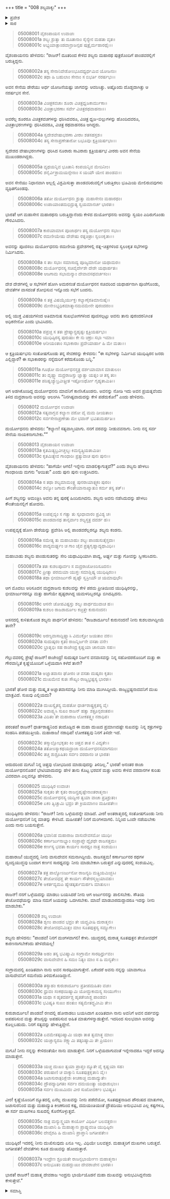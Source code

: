 +++
title = "008 ಶಲ್ಯವಾಕ್ಯಃ"
+++

<details><summary>ಪ್ರವೇಶ</summary>


।।   ಓಂ ಓಂ ನಮೋ ನಾರಾಯಣಾಯ।।   ಶ್ರೀ ವೇದವ್ಯಾಸಾಯ ನಮಃ ।।

ಶ್ರೀ ಕೃಷ್ಣದ್ವೈಪಾಯನ ವೇದವ್ಯಾಸ ವಿರಚಿತ  

**ಶ್ರೀ ಮಹಾಭಾರತ**

**ಉದ್ಯೋಗ ಪರ್ವ**

**ಉದ್ಯೋಗ ಪರ್ವ**

**ಅಧ್ಯಾಯ 8**


</details>


<details><summary>ಸಾರ</summary>

ಮಹಾಸೇನೆಯೊಂದಿಗೆ ಪಾಂಡವರನ್ನು ಸೇರಲು ಬರುತ್ತಿದ್ದ ಶಲ್ಯನನ್ನು ದುರ್ಯೋಧನನು ಅವನ ಮಾರ್ಗದಲ್ಲಿ ಸ್ವಲಂಕೃತ ಸಭೆಗಳನ್ನು ರಚಿಸಿ, ಸತ್ಕರಿಸಿ ಸಂತೋಷಗೊಳಿಸಿ ಯುದ್ಧದಲ್ಲಿ ಅವನ ಸಹಾಯವನ್ನು ವರವಾಗಿ ಪಡೆದುದು (1-14). ಅನಂತರ ಶಲ್ಯನು ಯುಧಿಷ್ಠಿರನಿಗೆ ನಡೆದುದೆಲ್ಲವನ್ನೂ ತಿಳಿಸಿದುದು (15-24). ಶಲ್ಯನು ಕರ್ಣಾರ್ಜುನರ ದ್ವಂದ್ವ ರಥಯುದ್ಧದಲ್ಲಿ ಕರ್ಣನ ಸಾರಥಿಯಾಗಬೇಕಾಗಿ ಬಂದಾಗ ಅವನ ತೇಜೋವಧೆಯನ್ನು ಮಾಡಿ ತನಗೆ ಸಹಾಯಮಾಡಬೇಕೆಂದು ಯುಧಿಷ್ಠಿರನು ಕೇಳಿಕೊಳ್ಳುವುದು (25-27). ಹಾಗೆಯೇ ಮಾಡುತ್ತೇನೆಂದು ಹೇಳಿ ಶಲ್ಯನು ಇಂದ್ರನಿಗೂ ಕಷ್ಟವೊದಗಿ ಬಂದರೂ ನಂತರ ವಿಜಯವನ್ನು ಪಡೆದಂತೆ ಯುಧಿಷ್ಠಿರನೂ ವಿಜಯವನ್ನು ಪಡೆಯುವನೆಂದು ಹೇಳುವುದು (28-37).

</details>


> 05008001 ವೈಶಂಪಾಯನ ಉವಾಚ।  
05008001a ಶಲ್ಯಃ ಶ್ರುತ್ವಾ ತು ದೂತಾನಾಂ ಸೈನ್ಯೇನ ಮಹತಾ ವೃತಃ।  
05008001c ಅಭ್ಯಯಾತ್ಪಾಂಡವಾನ್ರಾಜನ್ಸಹ ಪುತ್ರೈರ್ಮಹಾರಥೈಃ।।

ವೈಶಂಪಾಯನನು ಹೇಳಿದನು: “ರಾಜನ್! ದೂತರಿಂದ ಕೇಳಿದ ಶಲ್ಯನು ಮಹಾರಥ ಪುತ್ರರೊಂದಿಗೆ ಪಾಂಡವರಲ್ಲಿಗೆ ಬರುತ್ತಿದ್ದನು.

> 05008002a ತಸ್ಯ ಸೇನಾನಿವೇಶೋಽಭೂದಧ್ಯರ್ಧಮಿವ ಯೋಜನಂ।  
05008002c ತಥಾ ಹಿ ಬಹುಲಾಂ ಸೇನಾಂ ಸ ಬಿಭರ್ತಿ ನರರ್ಷಭಃ।।

ಅವನ ಸೇನೆಯ ಡೇರೆಯು ಅರ್ಧ ಯೋಜನೆಯಷ್ಟು ಜಾಗವನ್ನು ಆವರಿಸಿತ್ತು. ಅಷ್ಟೊಂದು ದೊಡ್ಡದಾಗಿತ್ತು ಆ ನರರ್ಷಭನ ಸೇನೆ.

> 05008003a ವಿಚಿತ್ರಕವಚಾಃ ಶೂರಾ ವಿಚಿತ್ರಧ್ವಜಕಾರ್ಮುಕಾಃ।  
05008003c ವಿಚಿತ್ರಾಭರಣಾಃ ಸರ್ವೇ ವಿಚಿತ್ರರಥವಾಹನಾಃ।।

ಅವರೆಲ್ಲ ಶೂರರೂ ವಿಚಿತ್ರಕವಚಗಳನ್ನು ಧರಿಸಿದವರೂ, ವಿಚಿತ್ರ ಧ್ವಜ-ಬಿಲ್ಲುಗಳನ್ನು ಹೊಂದಿದವರೂ, ವಿಚಿತ್ರಾಭರಣಗಳನ್ನು ಧರಿಸಿದವರೂ, ವಿಚಿತ್ರ ರಥವಾಹನರೂ ಆಗಿದ್ದರು.

> 05008004a ಸ್ವದೇಶವೇಷಾಭರಣಾ ವೀರಾಃ ಶತಸಹಸ್ರಶಃ।   
05008004c ತಸ್ಯ ಸೇನಾಪ್ರಣೇತಾರೋ ಬಭೂವುಃ ಕ್ಷತ್ರಿಯರ್ಷಭಾಃ।।

ಸ್ವದೇಶದ ವೇಷಾಭರಣಗಳನ್ನು ಧರಿಸಿದ ನೂರಾರು ಸಾವಿರಾರು ಕ್ಷತ್ರಿಯರ್ಷಭ ವೀರರು ಅವನ ಸೇನೆಯ ಮುಖಂಡರಾಗಿದ್ದರು.

> 05008005a ವ್ಯಥಯನ್ನಿವ ಭೂತಾನಿ ಕಂಪಯನ್ನಿವ ಮೇದಿನೀಂ।  
05008005c ಶನೈರ್ವಿಶ್ರಾಮಯನ್ಸೇನಾಂ ಸ ಯಯೌ ಯೇನ ಪಾಂಡವಃ।।

ಅವನ ಸೇನೆಯು ನಿಧಾನವಾಗಿ ಅಲ್ಲಲ್ಲಿ ವಿಶ್ರಮಿಸುತ್ತಾ ಪಾಂಡವರಿರುವಲ್ಲಿಗೆ ಬರುತ್ತಿರಲು ಭೂಮಿಯ ಮೇಲಿರುವವುಗಳು ವ್ಯಥಿತಗೊಂಡವು.

> 05008006a ತತೋ ದುರ್ಯೋಧನಃ ಶ್ರುತ್ವಾ ಮಹಾಸೇನಂ ಮಹಾರಥಂ।  
05008006c ಉಪಾಯಾಂತಮಭಿದ್ರುತ್ಯ ಸ್ವಯಮಾನರ್ಚ ಭಾರತ।।

ಭಾರತ! ಆಗ ಮಹಾಸೇನ ಮಹಾರಥನು ಬರುತ್ತಿದ್ದಾನೆಂದು ಕೇಳಿದ ದುರ್ಯೋಧನನು ಅವನನ್ನು ಸ್ವಯಂ ಎದಿರುಗೊಂಡು ಗೌರವಿಸಿದನು.

> 05008007a ಕಾರಯಾಮಾಸ ಪೂಜಾರ್ಥಂ ತಸ್ಯ ದುರ್ಯೋಧನಃ ಸಭಾಃ।  
05008007c ರಮಣೀಯೇಷು ದೇಶೇಷು ರತ್ನಚಿತ್ರಾಃ ಸ್ವಲಂಕೃತಾಃ।।

ಅವನನ್ನು ಪೂಜಿಸಲು ದುರ್ಯೋಧನನು ರಮಣೀಯ ಪ್ರದೇಶಗಳಲ್ಲಿ ರತ್ನ-ಚಿತ್ರಗಳಿಂದ ಸ್ವಲಂಕೃತ ಸಭೆಗಳನ್ನು ನಿರ್ಮಿಸಿದನು.

> 05008008a ಸ ತಾಃ ಸಭಾಃ ಸಮಾಸಾದ್ಯ ಪೂಜ್ಯಮಾನೋ ಯಥಾಮರಃ।  
05008008c ದುರ್ಯೋಧನಸ್ಯ ಸಚಿವೈರ್ದೇಶೇ ದೇಶೇ ಯಥಾರ್ಹತಃ।  
05008008e ಆಜಗಾಮ ಸಭಾಮನ್ಯಾಂ ದೇವಾವಸಥವರ್ಚಸಂ।।

ದೇಶ ದೇಶಗಳಲ್ಲಿ ಆ ಸಭೆಗಳಿಗೆ ಹೋಗಿ ಅಮರನಂತೆ ದುರ್ಯೋಧನನ ಸಚಿವರಿಂದ ಯಥಾರ್ಹನಾಗಿ ಪೂಜೆಗೊಂಡು, ದೇವತೆಗಳ ವಾಸದಂತೆ ಶೋಭಿಸುವ ಇನ್ನೊಂದು ಸಭೆಗೆ ಬಂದನು.

> 05008009a ಸ ತತ್ರ ವಿಷಯೈರ್ಯುಕ್ತಃ ಕಲ್ಯಾಣೈರತಿಮಾನುಷೈಃ।  
05008009c ಮೇನೇಽಭ್ಯಧಿಕಮಾತ್ಮಾನಮವಮೇನೇ ಪುರಂದರಂ।।

ಅಲ್ಲಿ ಯುಕ್ತ ವಿಷಯಗಳಿಂದ ಅತಿಮಾನುಷ ಸುಖಭೋಗಗಳಿಂದ ಪೂಜಿಸಲ್ಪಟ್ಟು ಅವನು ತಾನು ಪುರಂದರನಿಗಿಂತ ಅಧಿಕನೇನೋ ಎಂದು ಭಾವಿಸಿದನು.

> 05008010a ಪಪ್ರಚ್ಚ ಸ ತತಃ ಪ್ರೇಷ್ಯಾನ್ಪ್ರಹೃಷ್ಟಃ ಕ್ಷತ್ರಿಯರ್ಷಭಃ।  
05008010c ಯುಧಿಷ್ಠಿರಸ್ಯ ಪುರುಷಾಃ ಕೇ ನು ಚಕ್ರುಃ ಸಭಾ ಇಮಾಃ।  
05008010e ಆನೀಯಂತಾಂ ಸಭಾಕಾರಾಃ ಪ್ರದೇಯಾರ್ಹಾ ಹಿ ಮೇ ಮತಾಃ।।

ಆ ಕ್ಷತ್ರಿಯರ್ಷಭನು ಸಂತೋಷಗೊಂಡು ತನ್ನ ಸೇವಕರನ್ನು ಕೇಳಿದನು: “ಈ ಸಭೆಗಳನ್ನು ನಿರ್ಮಿಸಿದ ಯುಧಿಷ್ಠಿರನ ಜನರು ಎಲ್ಲಿದ್ದಾರೆ? ಈ ಸಭಾಕಾರರನ್ನು ನನ್ನೆದುರಿಗೆ ಕರೆದುಕೊಂಡು ಬನ್ನಿ.”

> 05008011a ಗೂಢೋ ದುರ್ಯೋಧನಸ್ತತ್ರ ದರ್ಶಯಾಮಾಸ ಮಾತುಲಂ।  
05008011c ತಂ ದೃಷ್ಟ್ವಾ ಮದ್ರರಾಜಸ್ತು ಜ್ಞಾತ್ವಾ ಯತ್ನಂ ಚ ತಸ್ಯ ತಂ।  
05008011e ಪರಿಷ್ವಜ್ಯಾಬ್ರವೀತ್ಪ್ರೀತ ಇಷ್ಟೋಽರ್ಥೋ ಗೃಹ್ಯತಾಮಿತಿ।।

ಆಗ ಅಡಗಿಕೊಂಡಿದ್ದ ದುರ್ಯೋಧನನು ಮಾವನಿಗೆ ಕಾಣಿಸಿಕೊಂಡನು. ಅವನನ್ನು ನೋಡಿ ಇದು ಅವನ ಪ್ರಯತ್ನವೆಂದು ತಿಳಿದ ಮದ್ರರಾಜನು ಅವನನ್ನು ಆಲಂಗಿಸಿ “ನಿನಗಿಷ್ಟವಾದುದನ್ನು ಕೇಳಿ ಪಡೆದುಕೋ!” ಎಂದು ಹೇಳಿದನು.

> 05008012 ದುರ್ಯೋಧನ ಉವಾಚ।  
05008012a ಸತ್ಯವಾಗ್ಭವ ಕಲ್ಯಾಣ ವರೋ ವೈ ಮಮ ದೀಯತಾಂ।  
05008012c ಸರ್ವಸೇನಾಪ್ರಣೇತಾ ಮೇ ಭವಾನ್ ಭವಿತುಮರ್ಹತಿ।।

ದುರ್ಯೋಧನನು ಹೇಳಿದನು: “ಕಲ್ಯಾಣ! ಸತ್ಯವಾಗ್ಮಿಯಾಗು. ನನಗೆ ವರವನ್ನು ನೀಡುವವನಾಗು. ನೀನು ನನ್ನ ಸರ್ವ ಸೇನೆಯ ನಾಯಕನಾಗಬೇಕು.””

> 05008013 ವೈಶಂಪಾಯನ ಉವಾಚ।  
05008013a ಕೃತಮಿತ್ಯಬ್ರವೀಚ್ಚಲ್ಯಃ ಕಿಮನ್ಯತ್ಕ್ರಿಯತಾಮಿತಿ।  
05008013c ಕೃತಮಿತ್ಯೇವ ಗಾಂಧಾರಿಃ ಪ್ರತ್ಯುವಾಚ ಪುನಃ ಪುನಃ।।

ವೈಶಂಪಾಯನನು ಹೇಳಿದನು: “ಹಾಗೆಯೇ ಆಗಲಿ! ಇನ್ನೇನು ಮಾಡಲಿಕ್ಕಾಗುತ್ತದೆ?” ಎಂದು ಶಲ್ಯನು ಹೇಳಲು ಗಾಂಧಾರಿಯ ಮಗನು “ಆಯಿತು” ಎಂದು ಪುನಃ ಪುನಃ ಉತ್ತರಿಸಿದನು.

> 05008014a  ಸ ತಥಾ ಶಲ್ಯಮಾಮಂತ್ರ್ಯ ಪುನರಾಯಾತ್ಸ್ವಕಂ ಪುರಂ।  
05008014c ಶಲ್ಯೋ ಜಗಾಮ ಕೌಂತೇಯಾನಾಖ್ಯಾತುಂ ಕರ್ಮ ತಸ್ಯ ತತ್।।

ಹೀಗೆ ಶಲ್ಯನನ್ನು ಆಮಂತ್ರಿಸಿ ಅವನು ತನ್ನ ಪುರಕ್ಕೆ ಹಿಂದಿರುಗಿದನು. ಶಲ್ಯನು ಅವನು ನಡೆಸಿದುದನ್ನು ಹೇಳಲು ಕೌಂತೇಯನಲ್ಲಿಗೆ ಹೋದನು.

> 05008015a ಉಪಪ್ಲವ್ಯಂ ಸ ಗತ್ವಾ ತು ಸ್ಕಂಧಾವಾರಂ ಪ್ರವಿಶ್ಯ ಚ।  
05008015c ಪಾಂಡವಾನಥ ತಾನ್ಸರ್ವಾಂ ಶಲ್ಯಸ್ತತ್ರ ದದರ್ಶ ಹ।।

ಉಪಪ್ಲವ್ಯಕ್ಕೆ ಹೋಗಿ ಡೇರೆಯನ್ನು ಪ್ರವೇಶಿಸಿ ಅಲ್ಲಿ ಪಾಂಡವರೆಲ್ಲರನ್ನೂ ಶಲ್ಯನು ಕಂಡನು.

> 05008016a ಸಮೇತ್ಯ ತು ಮಹಾಬಾಹುಃ ಶಲ್ಯಃ ಪಾಂಡುಸುತೈಸ್ತದಾ।  
05008016c ಪಾದ್ಯಮರ್ಘ್ಯಂ ಚ ಗಾಂ ಚೈವ ಪ್ರತ್ಯಗೃಹ್ಣಾದ್ಯಥಾವಿಧಿ।।

ಮಹಾಬಾಹು ಶಲ್ಯನು ಪಾಂಡುಸುತರನ್ನು ಸೇರಿ ಯಥಾವಿಧಿಯಾಗಿ ಪಾದ್ಯ, ಅರ್ಘ್ಯ ಮತ್ತು ಗೋವನ್ನು ಸ್ವೀಕರಿಸಿದನು.

> 05008017a ತತಃ ಕುಶಲಪೂರ್ವಂ ಸ ಮದ್ರರಾಜೋಽರಿಸೂದನಃ।  
05008017c ಪ್ರೀತ್ಯಾ ಪರಮಯಾ ಯುಕ್ತಃ ಸಮಾಶ್ಲಿಷ್ಯ ಯುಧಿಷ್ಠಿರಂ।।  
05008018a ತಥಾ ಭೀಮಾರ್ಜುನೌ ಹೃಷ್ಟೌ ಸ್ವಸ್ರೀಯೌ ಚ ಯಮಾವುಭೌ।

ಆಗ ಮೊದಲು ಅರಿಸೂದನ ಮದ್ರರಾಜನು ಕುಶಲವನ್ನು ಕೇಳಿ ಪರಮ ಪ್ರೀತಿಯಿಂದ ಯುಧಿಷ್ಠಿರನನ್ನು, ಭೀಮಾರ್ಜುನರನ್ನೂ ಮತ್ತು ಹಾಗೆಯೇ ಹೃಷ್ಟರಾಗಿದ್ದ ಯಮಳರಿಬ್ಬರನ್ನೂ ಬಿಗಿದಪ್ಪಿದನು.

> 05008018c ಆಸನೇ ಚೋಪವಿಷ್ಟಸ್ತು ಶಲ್ಯಃ ಪಾರ್ಥಮುವಾಚ ಹ।।  
05008019a ಕುಶಲಂ ರಾಜಶಾರ್ದೂಲ ಕಚ್ಚಿತ್ತೇ ಕುರುನಂದನ।

ಆಸನದಲ್ಲಿ ಕುಳಿತುಕೊಂಡ ಶಲ್ಯನು ಪಾರ್ಥನಿಗೆ ಹೇಳಿದನು: “ರಾಜಶಾರ್ದೂಲ! ಕುರುನಂದನ! ನೀನು ಕುಶಲವಾಗಿದ್ದೀಯೆ ತಾನೇ?

> 05008019c ಅರಣ್ಯವಾಸಾದ್ದಿಷ್ಟ್ಯಾಸಿ ವಿಮುಕ್ತೋ ಜಯತಾಂ ವರ।।  
05008020a ಸುದುಷ್ಕರಂ ಕೃತಂ ರಾಜನ್ನಿರ್ಜನೇ ವಸತಾ ವನೇ।  
05008020c ಭ್ರಾತೃಭಿಃ ಸಹ ರಾಜೇಂದ್ರ ಕೃಷ್ಣಯಾ ಚಾನಯಾ ಸಹ।।

ಗೆಲ್ಲುವವರಲ್ಲಿ ಶ್ರೇಷ್ಠ! ರಾಜನ್! ರಾಜೇಂದ್ರ! ಸುದುಷ್ಕರ ನಿರ್ಜನ ವನವಾಸವನ್ನು ನಿನ್ನ ಸಹೋದರರೊಂದಿಗೆ ಮತ್ತು ಈ ಗೌರವಾನ್ವಿತೆ ಕೃಷ್ಣೆಯೊಂದಿಗೆ ಒಳ್ಳೆಯದಾಗಿ ಕಳೆದೆ ತಾನೇ?

> 05008021a ಅಜ್ಞಾತವಾಸಂ ಘೋರಂ ಚ ವಸತಾ ದುಷ್ಕರಂ ಕೃತಂ।  
05008021c ದುಃಖಮೇವ ಕುತಃ ಸೌಖ್ಯಂ ರಾಜ್ಯಭ್ರಷ್ಟಸ್ಯ ಭಾರತ।।

ಭಾರತ! ಘೋರ ಮತ್ತು ದುಷ್ಕೃತ ಅಜ್ಞಾತವಾಸವನ್ನೂ ನೀನು ಮಾಡಿ ಮುಗಿಸಿದ್ದೀಯೆ. ರಾಜ್ಯಭ್ರಷ್ಟನಾದವನಿಗೆ ದುಃಖ ಮಾತ್ರವಿದೆ. ಸುಖವು ಎಲ್ಲಿಯದು?

> 05008022a ದುಃಖಸ್ಯೈತಸ್ಯ ಮಹತೋ ಧಾರ್ತರಾಷ್ಟ್ರಕೃತಸ್ಯ ವೈ।  
05008022c ಅವಾಪ್ಸ್ಯಸಿ ಸುಖಂ ರಾಜನ್ ಹತ್ವಾ ಶತ್ರೂನ್ಪರಂತಪ।।  
05008023a ವಿದಿತಂ ತೇ ಮಹಾರಾಜ ಲೋಕತತ್ತ್ವಂ ನರಾಧಿಪ।

ಪರಂತಪ! ರಾಜನ್! ಧಾರ್ತರಾಷ್ಟ್ರನಿಂದ ತಂದೊಡ್ಡಿದ ಈ ಮಹಾ ದುಃಖದ ಪ್ರಮಾಣದಷ್ಟೇ ಸುಖವನ್ನು ನಿನ್ನ ಶತ್ರುಗಳನ್ನು ಸಂಹರಿಸಿ ಪಡೆಯುತ್ತೀಯೆ. ಮಹಾರಾಜ! ನರಾಧಿಪ! ಲೋಕತತ್ವವು ನಿನಗೆ ತಿಳಿದೇ ಇದೆ.

> 05008023c ತಸ್ಮಾಲ್ಲೋಭಕೃತಂ ಕಿಂ ಚಿತ್ತವ ತಾತ ನ ವಿದ್ಯತೇ।।  
05008024a ತತೋಽಸ್ಯಾಕಥಯದ್ರಾಜಾ ದುರ್ಯೋಧನಸಮಾಗಮಂ।  
05008024c ತಚ್ಚ ಶುಶ್ರೂಷಿತಂ ಸರ್ವಂ ವರದಾನಂ ಚ ಭಾರತ।

ಆದುದರಿಂದ ಮಗೂ! ನಿನ್ನ ಚಿತ್ತವು ಲೋಭದಿಂದ ಮಾಡುವುದನ್ನು ತಿಳಿದಿಲ್ಲ.” ಭಾರತ! ಅನಂತರ ರಾಜಾ ದುರ್ಯೋಧನನೊಡನೆ ಭೇಟಿಯಾದುದನ್ನು ಹೇಳಿ ತಾನು ಕೊಟ್ಟ ಭರವಸೆ ಮತ್ತು ಅವನು ಕೇಳಿದ ವರದಾನಗಳ ಕುರಿತು ವಿವರವಾಗಿ ಎಲ್ಲವನ್ನೂ ಹೇಳಿದನು.

> 05008025 ಯುಧಿಷ್ಠಿರ ಉವಾಚ।  
05008025a ಸುಕೃತಂ ತೇ ಕೃತಂ ರಾಜನ್ಪ್ರಹೃಷ್ಟೇನಾಂತರಾತ್ಮನಾ।   
05008025c ದುರ್ಯೋಧನಸ್ಯ ಯದ್ವೀರ ತ್ವಯಾ ವಾಚಾ ಪ್ರತಿಶ್ರುತಂ।  
05008025e ಏಕಂ ತ್ವಿಚ್ಚಾಮಿ ಭದ್ರಂ ತೇ ಕ್ರಿಯಮಾಣಂ ಮಹೀಪತೇ।।

ಯುಧಿಷ್ಠಿರನು ಹೇಳಿದನು: “ರಾಜನ್! ನೀನು ಒಳ್ಳೆಯದನ್ನೇ ಮಾಡಿದೆ. ವೀರ! ಅಂತರಾತ್ಮದಲ್ಲಿ ಸಂತೋಷಗೊಂಡು ನೀನು ದುರ್ಯೋಧನನಿಗೆ ನಿನ್ನ ಮಾತನ್ನು ಕೇಳಿಸಿದೆ. ಮಹೀಪತೇ! ನಿನಗೆ ಮಂಗಳವಾಗಲಿ. ನಿನ್ನಿಂದ ಒಂದೇ ನಡೆಯಬೇಕು ಎಂದು ನಾನು ಬಯಸುತ್ತೇನೆ.

> 05008026a ಭವಾನಿಹ ಮಹಾರಾಜ ವಾಸುದೇವಸಮೋ ಯುಧಿ।  
05008026c ಕರ್ಣಾರ್ಜುನಾಭ್ಯಾಂ ಸಂಪ್ರಾಪ್ತೇ ದ್ವೈರಥೇ ರಾಜಸತ್ತಮ।  
05008026e ಕರ್ಣಸ್ಯ ಭವತಾ ಕಾರ್ಯಂ ಸಾರಥ್ಯಂ ನಾತ್ರ ಸಂಶಯಃ।।

ಮಹಾರಾಜ! ಯುದ್ಧದಲ್ಲಿ ನೀನು ವಾಸುದೇವನ ಸಮನಾಗಿದ್ದೀಯೆ. ರಾಜಸತ್ತಮ! ಕರ್ಣಾರ್ಜುನರ ರಥಗಳ ದ್ವಂದ್ವಯುದ್ಧವು ಬಂದಾಗ ಕರ್ಣನ ಸಾರಥ್ಯವನ್ನು ನೀನು ಮಾಡಬೇಕಾಗಿ ಬರುತ್ತದೆ ಎನ್ನುವುದರಲ್ಲಿ ಸಂಶಯವಿಲ್ಲ.

> 05008027a ತತ್ರ ಪಾಲ್ಯೋಽರ್ಜುನೋ ರಾಜನ್ಯದಿ ಮತ್ಪ್ರಿಯಮಿಚ್ಚಸಿ।  
05008027c ತೇಜೋವಧಶ್ಚ ತೇ ಕಾರ್ಯಃ ಸೌತೇರಸ್ಮಜ್ಜಯಾವಹಃ।  
05008027e ಅಕರ್ತವ್ಯಮಪಿ ಹ್ಯೇತತ್ಕರ್ತುಮರ್ಹಸಿ ಮಾತುಲ।।

ರಾಜನ್! ನನಗೆ ಒಳ್ಳೆಯದನ್ನು ಮಾಡಲು ಬಯಸಿದರೆ ನೀನು ಆಗ ಅರ್ಜುನನನ್ನು ಪಾಲಿಸಬೇಕು. ಸೌತಿಯ ತೇಜೋವಧೆಯನ್ನು ಮಾಡಿ ನಮಗೆ ಜಯವನ್ನು ಒದಗಿಸಬೇಕು. ಮಾವ! ಮಾಡಬಾರದುದ್ದಾದರೂ ಇದನ್ನು ನೀನು ಮಾಡಬೇಕು.”

> 05008028 ಶಲ್ಯ ಉವಾಚ।  
05008028a ಶೃಣು ಪಾಂಡವ ಭದ್ರಂ ತೇ ಯದ್ಬ್ರವೀಷಿ ದುರಾತ್ಮನಃ।  
05008028c ತೇಜೋವಧನಿಮಿತ್ತಂ ಮಾಂ ಸೂತಪುತ್ರಸ್ಯ ಸಮ್ಯುಗೇ।।

ಶಲ್ಯನು ಹೇಳಿದನು: “ಪಾಂಡವ! ನಿನಗೆ ಮಂಗಳವಾಗಲಿ! ಕೇಳು. ಯುದ್ಧದಲ್ಲಿ ದುರಾತ್ಮ ಸೂತಪುತ್ರನ ತೇಜೋವಧೆಗೆ ಕಾರಣನಾಗಬೇಕೆಂದು ಹೇಳಿದೆಯಲ್ಲ!

> 05008029a ಅಹಂ ತಸ್ಯ ಭವಿಷ್ಯಾಮಿ ಸಂಗ್ರಾಮೇ ಸಾರಥಿರ್ಧ್ರುವಂ।  
05008029c ವಾಸುದೇವೇನ ಹಿ ಸಮಂ ನಿತ್ಯಂ ಮಾಂ ಸ ಹಿ ಮನ್ಯತೇ।।

ಸಂಗ್ರಾಮದಲ್ಲಿ ಖಂಡಿತವಾಗಿ ನಾನು ಅವನ ಸಾರಥಿಯಾಗುತ್ತೇನೆ. ಏಕೆಂದರೆ ಅವನು ನನ್ನನ್ನು ಯಾವಾಗಲೂ ವಾಸುದೇವನಿಗೆ ಸಮನೆಂದು ತಿಳಿದುಕೊಂಡಿದ್ದಾನೆ.

> 05008030a ತಸ್ಯಾಹಂ ಕುರುಶಾರ್ದೂಲ ಪ್ರತೀಪಮಹಿತಂ ವಚಃ।  
05008030c ಧ್ರುವಂ ಸಂಕಥಯಿಷ್ಯಾಮಿ ಯೋದ್ಧುಕಾಮಸ್ಯ ಸಂಯುಗೇ।।  
05008031a ಯಥಾ ಸ ಹೃತದರ್ಪಶ್ಚ ಹೃತತೇಜಾಶ್ಚ ಪಾಂಡವ।  
05008031c ಭವಿಷ್ಯತಿ ಸುಖಂ ಹಂತುಂ ಸತ್ಯಮೇತದ್ಬ್ರವೀಮಿ ತೇ।।

ಕುರುಶಾರ್ದೂಲ! ಪಾಂಡವ! ರಣದಲ್ಲಿ ಹೋರಾಡಲು ಬಯಸಿದಾಗ ಖಂಡಿತವಾಗಿ ನಾನು ಅವನಿಗೆ ಅವನ ದರ್ಪವನ್ನು ಅಪಹರಿಸುವ ಮತ್ತು ತೇಜಸ್ಸನ್ನು ಅಪಹರಿಸುವ ಅಹಿತ ಮಾತುಗಳನ್ನಾಡುತ್ತೇನೆ. ಇದರಿಂದ ಸುಲಭವಾಗಿ ಅವನನ್ನು ಕೊಲ್ಲಬಹುದು. ನಿನಗೆ ಸತ್ಯವನ್ನು ಹೇಳುತ್ತಿದ್ದೇನೆ.

> 05008032a ಏವಮೇತತ್ಕರಿಷ್ಯಾಮಿ ಯಥಾ ತಾತ ತ್ವಮಾತ್ಥ ಮಾಂ।  
05008032c ಯಚ್ಚಾನ್ಯದಪಿ ಶಕ್ಷ್ಯಾಮಿ ತತ್ಕರಿಷ್ಯಾಮಿ ತೇ ಪ್ರಿಯಂ।।

ಮಗೂ! ನೀನು ನನ್ನನ್ನು ಕೇಳಿದಂತೆಯೇ ನಾನು ಮಾಡುತ್ತೇನೆ. ನಿನಗೆ ಒಳ್ಳೆಯದಾಗುವಂತೆ ಇನ್ನೇನಾದರೂ ಇದ್ದರೆ ಅದನ್ನೂ ಮಾಡುತ್ತೇನೆ.

> 05008033a ಯಚ್ಚ ದುಃಖಂ ತ್ವಯಾ ಪ್ರಾಪ್ತಂ ದ್ಯೂತೇ ವೈ ಕೃಷ್ಣಯಾ ಸಹ।  
05008033c ಪರುಷಾಣಿ ಚ ವಾಕ್ಯಾನಿ ಸೂತಪುತ್ರಕೃತಾನಿ ವೈ।।  
05008034a ಜಟಾಸುರಾತ್ಪರಿಕ್ಲೇಶಃ ಕೀಚಕಾಚ್ಚ ಮಹಾದ್ಯುತೇ।  
05008034c ದ್ರೌಪದ್ಯಾಧಿಗತಂ ಸರ್ವಂ ದಮಯಂತ್ಯಾ ಯಥಾಶುಭಂ।।  
05008035a ಸರ್ವಂ ದುಃಖಮಿದಂ ವೀರ ಸುಖೋದರ್ಕಂ ಭವಿಷ್ಯತಿ।

ವೀರ! ಕೃಷ್ಣೆಯೊಂದಿಗೆ ದ್ಯೂತದಲ್ಲಿ ಏನೆಲ್ಲ ದುಃಖವನ್ನು ನೀನು ಪಡೆದೆಯೋ, ಸೂತಪುತ್ರನಾಡಿದ ಪೌರುಷದ ಮಾತುಗಳು, ಜಟಾಸುರನಿಂದ ಮತ್ತು ಮಹಾದ್ಯುತಿ ಕೀಚಕರಿಂದ ಕಷ್ಟ, ದಮಯಂತಿಯಂತೆ ದ್ರೌಪದಿಯು ಅನುಭವಿಸಿದ ಎಲ್ಲ ಕಷ್ಟಗಳೂ, ಈ ಸರ್ವ ದುಃಖಗಳೂ ಸುಖದಲ್ಲಿ ಕೊನೆಗೊಳ್ಳುತ್ತವೆ.

> 05008035c ನಾತ್ರ ಮನ್ಯುಸ್ತ್ವಯಾ ಕಾರ್ಯೋ ವಿಧಿರ್ಹಿ ಬಲವತ್ತರಃ।।  
05008036a ದುಃಖಾನಿ ಹಿ ಮಹಾತ್ಮಾನಃ ಪ್ರಾಪ್ನುವಂತಿ ಯುಧಿಷ್ಠಿರ।  
05008036c ದೇವೈರಪಿ ಹಿ ದುಃಖಾನಿ ಪ್ರಾಪ್ತಾನಿ ಜಗತೀಪತೇ।।

ಯುಧಿಷ್ಠಿರ! ಇದರಲ್ಲಿ ನೀನು ದುಃಖಿಸುವುದು ಏನೂ ಇಲ್ಲ. ವಿಧಿಯೇ ಬಲವತ್ತರ. ಮಹಾತ್ಮರಿಗೆ ದುಃಖಗಳು ಬರುತ್ತವೆ. ಜಗತೀಪತೇ! ದೇವತೆಗಳು ಕೂಡ ದುಃಖವನ್ನು ಹೊಂದುತ್ತಾರೆ.

> 05008037a ಇಂದ್ರೇಣ ಶ್ರೂಯತೇ ರಾಜನ್ಸಭಾರ್ಯೇಣ ಮಹಾತ್ಮನಾ।  
05008037c ಅನುಭೂತಂ ಮಹದ್ದುಃಖಂ ದೇವರಾಜೇನ ಭಾರತ।।

ಭಾರತ! ರಾಜನ್! ಮಹಾತ್ಮ ದೇವರಾಜ ಇಂದ್ರನು ಭಾರ್ಯೆಯೊಡನೆ ಮಹಾ ದುಃಖವನ್ನು ಅನುಭವಿಸಿದ್ದನೆಂದು ಕೇಳುತ್ತೇವೆ.”


<details><summary>ಸಮಾಪ್ತಿ</summary>


ಇತಿ ಶ್ರೀ ಮಹಾಭಾರತೇ ಉದ್ಯೋಗ ಪರ್ವಣಿ ಉದ್ಯೋಗ ಪರ್ವಣಿ ಶಲ್ಯವಾಕ್ಯೇ ಅಷ್ಟಮೋಽಧ್ಯಾಯಃ।  
ಇದು ಶ್ರೀ ಮಹಾಭಾರತದಲ್ಲಿ ಉದ್ಯೋಗ ಪರ್ವದಲ್ಲಿ ಉದ್ಯೋಗ ಪರ್ವದಲ್ಲಿ ಶಲ್ಯವಾಕ್ಯ ಎನ್ನುವ ಎಂಟನೆಯ ಅಧ್ಯಾಯವು।


</details>
